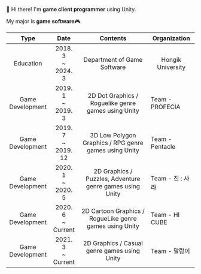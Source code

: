 👋 Hi there! I'm **game client programmer** using Unity.

My major is **game software**:video_game:. 

| Type             | Date                         | Contents                                                 | Organization      |
|------------------|------------------------------|----------------------------------------------------------|-------------------|
|<div align="center">Education|<div align="center">2018. 3<br/> ~<br/> 2024. 3|<div align="center">Department of Game Software|<div align="center"> Hongik University|
|<div align="center">Game<br/>Development|<div align="center">2019. 1<br/> ~<br/> 2019. 3 |<div align="center">2D Dot Graphics / Roguelike genre games using Unity      | Team - PROFECIA   |
|<div align="center">Game<br/>Development|<div align="center">2019. 7<br/> ~<br/> 2019. 12|<div align="center">3D Low Polygon Graphics / RPG genre games using Unity    | Team - Pentacle   |
|<div align="center">Game<br/>Development|<div align="center">2020. 1<br/> ~<br/> 2020. 5 |<div align="center">2D Graphics / Puzzles, Adventure genre games using Unity | Team - 진 : 사라   |
|<div align="center">Game<br/>Development|<div align="center">2020. 6<br/> ~<br/> Current |<div align="center">2D Cartoon Graphics / RogueLike genre games using Unity  | Team - HI CUBE    |
|<div align="center">Game<br/>Development|<div align="center">2021. 3<br/> ~<br/> Current |<div align="center">2D Graphics / Casual genre games using Unity             | Team - 말랑이      |
